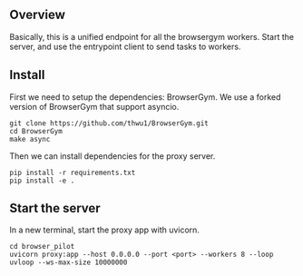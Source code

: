 ## Overview

Basically, this is a unified endpoint for all the browsergym workers. Start the server, and use the entrypoint client to send tasks to workers.

## Install

First we need to setup the dependencies: BrowserGym. We use a forked version of BrowserGym that support asyncio.

```shell
git clone https://github.com/thwu1/BrowserGym.git
cd BrowserGym
make async
```

Then we can install dependencies for the proxy server.

```shell
pip install -r requirements.txt
pip install -e .
```

## Start the server

In a new terminal, start the proxy app with uvicorn.

```shell
cd browser_pilot
uvicorn proxy:app --host 0.0.0.0 --port <port> --workers 8 --loop uvloop --ws-max-size 10000000
```